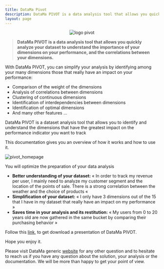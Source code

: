 ```yaml
---
title: DataMa Pivot
description: DataMa PIVOT is a data analysis tool that allows you quickly analyze your dataset to understand the importance of your dimensions on your performance, and the correlations between your dimensions.
layout: page
---
```


<center><img src="{{site.url}}{{site.baseurl}}/core_app/images/IconePivot.jpg" alt="logo pivot" /></center>

> **DataMa PIVOT is a data analysis tool that allows you quickly analyze your dataset to understand the importance of your dimensions on your performance, and the correlations between your dimensions.**

With DataMa PIVOT, you can simplify your analysis by identifying among your many dimensions those that really have an impact on your performance:

* Comparison of the weight of the dimensions
* Analysis of correlations between dimensions
* Clustering of continuous dimensions
* Identification of interdependencies between dimensions
* Identification of optimal dimensions
* And many other features …

DataMa PIVOT is a dataset analysis tool that allows you to identify and understand the dimensions that have the greatest impact on the performance indicator you want to track

This documentation gives you an overview of how it works and how to use it.

![pivot_homepage]({{site.url}}{{site.baseurl}}/core_app/images/pivot.png)

You will optimize the preparation of your data analysis

* **Better understanding of your dataset:** « In order to track my revenue per user, I mainly need to analyze my customer segment and the location of the points of sale. There is a strong correlation between the weather and the choice of products «
* **Simplification of your dataset:** « I only have 3 dimensions out of the 15 that I have in my dataset that really have an impact on my performance »
* **Saves time in your analysis and its restitution:** « My users from 0 to 20 years old are now gathered in the same bucket by comparing their purchasing behavior »


Follow this [link](https://datama.fr/wp-content/uploads/2019/06/DataMaPivot_BrochureEN_2019.pdf), to get download a presentation of DataMa PIVOT.

Hope you enjoy it.

Please visit DataMa generic [website](https://datama.fr/lets-talk/) for any other question and to hesitate to reach us if you have any question about the solution, your analysis or the documentation. We will be more than happy to get your point of view.
